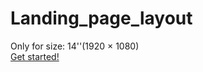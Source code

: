 ﻿# Landing_page_layout 
 Only for size: 14''(1920 × 1080)<br/>
 <a href="https://eugenebubnov.github.io/Landing_page_layout" target="_blank">Get started!</a>

